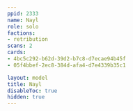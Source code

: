 ```yaml
---
ppid: 2333
name: Nayl
role: solo
factions:
- retribution
scans: 2
cards:
- 4bc5c292-b62d-39d2-b7c8-d7ecae94b45f
- 05f4bbef-2ec8-384d-afa4-d7e4339b35c1

layout: model
title: Nayl
disableToc: true
hidden: true
---
```

